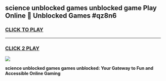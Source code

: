 
## science unblocked games unblocked game Play Online 👋 Unblocked Games #qz8n6
<h3>
<a href="https://premium.freeplayer.one?title=science_unblocked_games&ref=21F">CLICK TO PLAY</a></h3>
<hr>

<h3>
<a href="https://premium.freeplayer.one?title=science_unblocked_games&ref=21F">CLICK 2 PLAY</a>
  
</h3>

<a href="https://premium.freeplayer.one?title=science_unblocked_games&ref=21F/"><img src="https://clearcache.store/games.png"></a>


**science unblocked games games unblocked: Your Gateway to Fun and Accessible Online Gaming**
